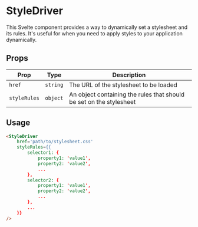 # StyleDriver

This Svelte component provides a way to dynamically set a stylesheet and its rules. It's useful for when you need to apply styles to your application dynamically.

## Props

| Prop | Type | Description |
| --- | --- | --- |
| `href` | `string` | The URL of the stylesheet to be loaded |
| `styleRules` | `object` | An object containing the rules that should be set on the stylesheet |

## Usage

```html
<StyleDriver
	href='path/to/stylesheet.css'
	styleRules={{
		selector1: {
			property1: 'value1',
			property2: 'value2',
			...
		},
		selector2: {
			property1: 'value1',
			property2: 'value2',
			...
		},
		...
	}}
/>
```
